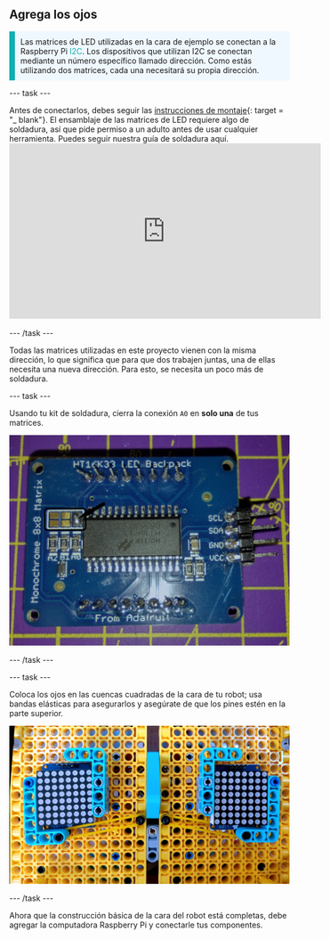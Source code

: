 ## Agrega los ojos

<p style="border-left: solid; border-width:10px; border-color: #0faeb0; background-color: aliceblue; padding: 10px;">Las matrices de LED utilizadas en la cara de ejemplo se conectan a la Raspberry Pi <span style="color: #0faeb0">I2C</span>. Los dispositivos que utilizan I2C se conectan mediante un número específico llamado dirección. Como estás utilizando dos matrices, cada una necesitará su propia dirección. </p>

--- task ---

Antes de conectarlos, debes seguir las [instrucciones de montaje](https://learn.adafruit.com/adafruit-led-backpack/0-8-8x8-matrix-assembly){: target = "_ blank"}. El ensamblaje de las matrices de LED requiere algo de soldadura, así que pide permiso a un adulto antes de usar cualquier herramienta. Puedes seguir nuestra guía de soldadura aquí. <iframe width="560" height="315" src="https://www.youtube.com/embed/8Z-2wPWGnqE" title="Reproductor de video de YouTube" frameborder="0" allow="accelerometer; autoplay; clipboard-write; encrypted-media; gyroscope; picture-in-picture" allowfullscreen mark="crwd-mark"></iframe>

--- /task ---

Todas las matrices utilizadas en este proyecto vienen con la misma dirección, lo que significa que para que dos trabajen juntas, una de ellas necesita una nueva dirección. Para esto, se necesita un poco más de soldadura.

--- task ---

Usando tu kit de soldadura, cierra la conexión `A0` en **solo una** de tus matrices.

![Imágenes de los tableros soldados y sin soldar.](images/A0-soldering.jpg)

--- /task ---

--- task ---

Coloca los ojos en las cuencas cuadradas de la cara de tu robot; usa bandas elásticas para asegurarlos y asegúrate de que los pines estén en la parte superior.

![Imagen que muestra matrices de 8 por 8 montadas en la cara de LEGO®.](images/array_eyes.jpg)

--- /task ---

Ahora que la construcción básica de la cara del robot está completas, debe agregar la computadora Raspberry Pi y conectarle tus componentes.
